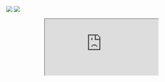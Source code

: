 ![](https://badgen.net/badge/SoS正/0.7.0/f2a) ![](https://badgen.net/badge/editor.js/v2.1.8/blue)  
<a href="https://sosie.sos-productions.com/editor.js/"><p align="center"><iframe src="http://sosie.sos-productions.com/editor.js/"></p></a>


## Demo

[SoS正 (aka SoSIE for Westeners) shows how to inject embed and configure tools](http://sosie.sos-productions.com/);

## Installation Guide

There are mainly the same steps as  [Editor.js](http://editorjs.io/)

### Step 1. Load Editor's core

Get [Editor.js](https://github.com/codex-team/editor.js/) itself. 

### Step 2. Get inspired by the code of examples

We took [example.html](https://raw.githubusercontent.com/codex-team/editor.js/next/example/example.html) located in example/  as basis.

### Step 3. Install some plugin

Plugins for now available:

 Plugin | Description
-- | -- 
*[embed@4.0.0](https://github.com/sosie-js/embed) | Add the WANTED ([#36](https://github.com/editor-js/embed/issues/36)+[#16](https://github.com/editor-js/embed/issues/16)+[#11](https://github.com/editor-js/embed/issues/11)) inline *INTERACTIVE* injector to [Embed tool](https://github.com/editor-js/embed) (requires block-plugin)
*[tool-configurator](https://github.com/sosie-js/tool-configurator) | Add the NEEDED rule configuration started from [#1280](https://github.com/codex-team/editor.js/issues/1280)+[#1157](https://github.com/codex-team/editor.js/issues/1157) avoiding [#1115](https://github.com/codex-team/editor.js/issues/1115)
*[script-loader@3.0.0](https://github.com/sosie-js/script-loader) | Add the HELPFUL Dynamic script Loader to simplify dev/prod switching and more! (v3.0.0 )
[file-plugin@1.1.0](https://github.com/sosie-js/file-plugin) | Save, Open (as .json) and clear feature
*[block-plugin@2.0.0'](https://github.com/sosie-js/block-plugin)' | Block position and caret selection (requires undo-plugin)
*[undo-plugin@1.0.0](https://github.com/sosie-js/undo-plugin)' | Undo/Redo plugin with position tracking, (requires undo)
[view-plugin@1.0.0](https://github.com/sosie-js/view-plugin)' |  Export to html (minimalistic)

*mandatory

Plugins are stored into plugins/ and can be installed like for tools using git sub modules

```shell
yarn install
```

## Credits and references

- We used editor js (https://editorjs.io) as core, SoSIE is just a wrapper for initialisation facilities.
